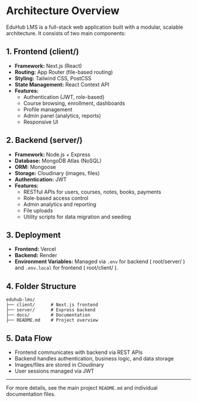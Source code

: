 # Architecture Overview

EduHub LMS is a full-stack web application built with a modular, scalable architecture. It consists of two main components:

## 1. Frontend (client/)
- **Framework:** Next.js (React)
- **Routing:** App Router (file-based routing)
- **Styling:** Tailwind CSS, PostCSS
- **State Management:** React Context API
- **Features:**
  - Authentication (JWT, role-based)
  - Course browsing, enrollment, dashboards
  - Profile management
  - Admin panel (analytics, reports)
  - Responsive UI

## 2. Backend (server/)
- **Framework:** Node.js + Express
- **Database:** MongoDB Atlas (NoSQL)
- **ORM:** Mongoose
- **Storage:** Cloudinary (images, files)
- **Authentication:** JWT
- **Features:**
  - RESTful APIs for users, courses, notes, books, payments
  - Role-based access control
  - Admin analytics and reporting
  - File uploads
  - Utility scripts for data migration and seeding

## 3. Deployment
- **Frontend:** Vercel
- **Backend:** Render
- **Environment Variables:** Managed via `.env` for backend ( root/server/ ) and `.env.local` for frontend ( root/client/ ). 

## 4. Folder Structure
```
eduhub-lms/
├── client/      # Next.js frontend
├── server/      # Express backend
├── docs/        # Documentation
├── README.md    # Project overview
```

## 5. Data Flow
- Frontend communicates with backend via REST APIs
- Backend handles authentication, business logic, and data storage
- Images/files are stored in Cloudinary
- User sessions managed via JWT

---
For more details, see the main project `README.md` and individual documentation files.
